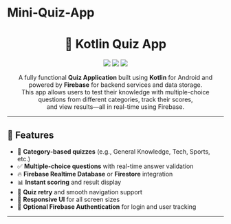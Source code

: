 # Mini-Quiz-App


<h1 align="center">📱 Kotlin Quiz App</h1>

<p align="center">
  <img src="https://img.shields.io/badge/Kotlin-Quiz-blueviolet?style=flat-square&logo=kotlin" />
  <img src="https://img.shields.io/badge/Firebase-Backend-yellow?style=flat-square&logo=firebase" />
  <img src="https://img.shields.io/badge/Status-Active-brightgreen?style=flat-square" />
</p>

<p align="center">
  A fully functional <strong>Quiz Application</strong> built using <strong>Kotlin</strong> for Android and powered by <strong>Firebase</strong> for backend services and data storage. <br>
  This app allows users to test their knowledge with multiple-choice questions from different categories, track their scores, <br>
  and view results—all in real-time using Firebase.
</p>

<hr>

<h2>🚀 Features</h2>

<ul>
  <li>🧠 <strong>Category-based quizzes</strong> (e.g., General Knowledge, Tech, Sports, etc.)</li>
  <li>✅ <strong>Multiple-choice questions</strong> with real-time answer validation</li>
  <li>🔥 <strong>Firebase Realtime Database</strong> or <strong>Firestore</strong> integration</li>
  <li>📊 <strong>Instant scoring</strong> and result display</li>
  <li>🔄 <strong>Quiz retry</strong> and smooth navigation support</li>
  <li>📲 <strong>Responsive UI</strong> for all screen sizes</li>
  <li>🔐 <strong>Optional Firebase Authentication</strong> for login and user tracking</li>
</ul>

---




